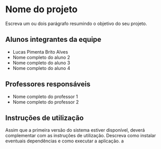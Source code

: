 # Nome do projeto

Escreva um ou dois  parágrafo resumindo o objetivo do seu projeto.

## Alunos integrantes da equipe

* Lucas Pimenta Brito Alves
* Nome completo do aluno 2
* Nome completo do aluno 3
* Nome completo do aluno 4

## Professores responsáveis

* Nome completo do professor 1
* Nome completo do professor 2

## Instruções de utilização

Assim que a primeira versão do sistema estiver disponível, deverá complementar com as instruções de utilização. Descreva como instalar eventuais dependências e como executar a aplicação. a
